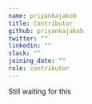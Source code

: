 ```yaml
---
name: priyankajakob
title: Contributor
github: priyankajakob
twitter: ""
linkedin: ""
slack: ""
joining_date: ""
role: contributor
---
```


Still waiting for this
